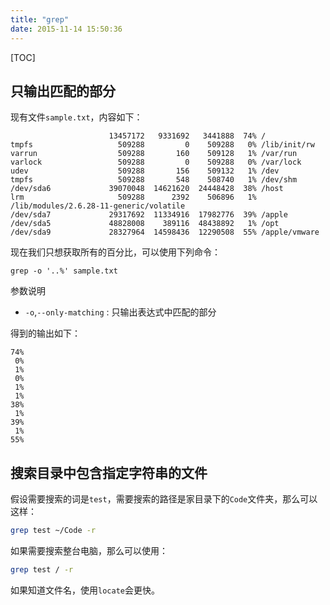 ```yaml
---
title: "grep"
date: 2015-11-14 15:50:36
---
```

[TOC]

## 只输出匹配的部分

现有文件`sample.txt`，内容如下：
```
                      13457172   9331692   3441888  74% /
tmpfs                   509288         0    509288   0% /lib/init/rw
varrun                  509288       160    509128   1% /var/run
varlock                 509288         0    509288   0% /var/lock
udev                    509288       156    509132   1% /dev
tmpfs                   509288       548    508740   1% /dev/shm
/dev/sda6             39070048  14621620  24448428  38% /host
lrm                     509288      2392    506896   1% /lib/modules/2.6.28-11-generic/volatile
/dev/sda7             29317692  11334916  17982776  39% /apple
/dev/sda5             48828008    389116  48438892   1% /opt
/dev/sda9             28327964  14598436  12290508  55% /apple/vmware
```
现在我们只想获取所有的百分比，可以使用下列命令：

```
grep -o '..%' sample.txt
```

参数说明

- `-o`,`--only-matching` : 只输出表达式中匹配的部分

得到的输出如下：
```
74%
 0%
 1%
 0%
 1%
 1%
38%
 1%
39%
 1%
55%
```

## 搜索目录中包含指定字符串的文件

假设需要搜索的词是`test`，需要搜索的路径是家目录下的`Code`文件夹，那么可以这样：

```bash
grep test ~/Code -r
```

如果需要搜索整台电脑，那么可以使用：

```bash
grep test / -r
```

如果知道文件名，使用`locate`会更快。
